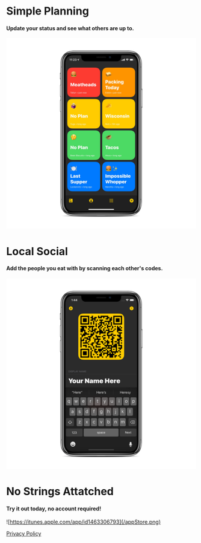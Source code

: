 # Simple Planning
#### Update your status and see what others are up to.
![](/statusList.png)


# Local Social
#### Add the people you eat with by scanning each other's codes.
![](/scanCode.png)


# No Strings Attatched
#### Try it out today, no account required!
![https://itunes.apple.com/app/id1463306793](/appStore.png)


[Privacy Policy](/privacy.md)

